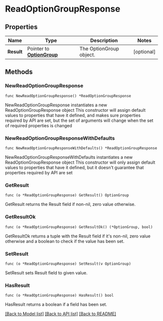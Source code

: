 # ReadOptionGroupResponse

## Properties

Name | Type | Description | Notes
------------ | ------------- | ------------- | -------------
**Result** | Pointer to [**OptionGroup**](OptionGroup.md) | The OptionGroup object. | [optional] 

## Methods

### NewReadOptionGroupResponse

`func NewReadOptionGroupResponse() *ReadOptionGroupResponse`

NewReadOptionGroupResponse instantiates a new ReadOptionGroupResponse object
This constructor will assign default values to properties that have it defined,
and makes sure properties required by API are set, but the set of arguments
will change when the set of required properties is changed

### NewReadOptionGroupResponseWithDefaults

`func NewReadOptionGroupResponseWithDefaults() *ReadOptionGroupResponse`

NewReadOptionGroupResponseWithDefaults instantiates a new ReadOptionGroupResponse object
This constructor will only assign default values to properties that have it defined,
but it doesn't guarantee that properties required by API are set

### GetResult

`func (o *ReadOptionGroupResponse) GetResult() OptionGroup`

GetResult returns the Result field if non-nil, zero value otherwise.

### GetResultOk

`func (o *ReadOptionGroupResponse) GetResultOk() (*OptionGroup, bool)`

GetResultOk returns a tuple with the Result field if it's non-nil, zero value otherwise
and a boolean to check if the value has been set.

### SetResult

`func (o *ReadOptionGroupResponse) SetResult(v OptionGroup)`

SetResult sets Result field to given value.

### HasResult

`func (o *ReadOptionGroupResponse) HasResult() bool`

HasResult returns a boolean if a field has been set.


[[Back to Model list]](../README.md#documentation-for-models) [[Back to API list]](../README.md#documentation-for-api-endpoints) [[Back to README]](../README.md)


